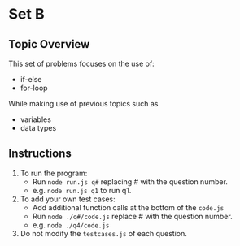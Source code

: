 # Set B

## Topic Overview

This set of problems focuses on the use of:

-   if-else
-   for-loop

While making use of previous topics such as

-   variables
-   data types

## Instructions

1. To run the program:
    - Run `node run.js q#` replacing # with the question number.
    - e.g. `node run.js q1` to run q1.
2. To add your own test cases:
    - Add additional function calls at the bottom of the `code.js`
    - Run `node ./q#/code.js` replace # with the question number.
    - e.g. `node ./q4/code.js`
3. Do not modify the `testcases.js` of each question.
